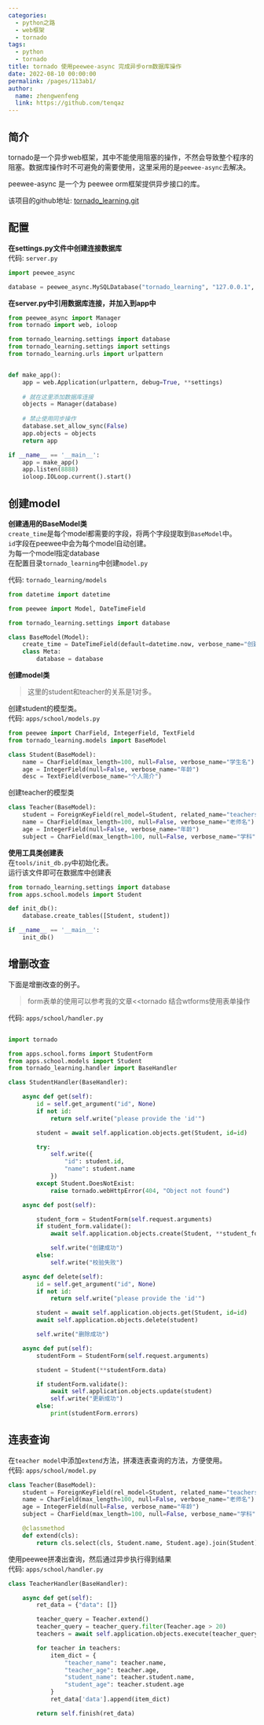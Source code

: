 ```yaml
---
categories: 
  - python之路
  - web框架
  - tornado
tags: 
  - python
  - tornado
title: tornado 使用peewee-async 完成异步orm数据库操作
date: 2022-08-10 00:00:00
permalink: /pages/113ab1/
author: 
  name: zhengwenfeng
  link: https://github.com/tenqaz
---
```


## 简介

tornado是一个异步web框架，其中不能使用阻塞的操作，不然会导致整个程序的阻塞。数据库操作时不可避免的需要使用，这里采用的是`peewee-async`去解决。

peewee-async 是一个为 peewee orm框架提供异步接口的库。

该项目的github地址: [tornado_learning.git](https://github.com/tenqaz/tornado_learning)

## 配置

**在settings.py文件中创建连接数据库**<br />
代码: `server.py`

```python
import peewee_async

database = peewee_async.MySQLDatabase("tornado_learning", "127.0.0.1", port=3306, user="root", password="root1234")
```

**在server.py中引用数据库连接，并加入到app中**

```python
from peewee_async import Manager
from tornado import web, ioloop

from tornado_learning.settings import database
from tornado_learning.settings import settings
from tornado_learning.urls import urlpattern


def make_app():    
    app = web.Application(urlpattern, debug=True, **settings)    
    
    # 就在这里添加数据库连接
    objects = Manager(database)    
    
    # 禁止使用同步操作
    database.set_allow_sync(False)    
    app.objects = objects    
    return app

if __name__ == '__main__':   
    app = make_app()   
    app.listen(8888)    
    ioloop.IOLoop.current().start()
```

## 创建model

**创建通用的BaseModel类**<br />
`create_time`是每个model都需要的字段，将两个字段提取到`BaseModel`中。<br />
`id`字段在peewee中会为每个model自动创建。<br />
为每一个model指定database<br />
在配置目录`tornado_learning`中创建`model.py`

代码: `tornado_learning/models`

```python
from datetime import datetime

from peewee import Model, DateTimeField

from tornado_learning.settings import database

class BaseModel(Model):   
    create_time = DateTimeField(default=datetime.now, verbose_name="创建时间")    
    class Meta:        
        database = database
```

**创建model类**

> 这里的student和teacher的关系是1对多。
>

创建student的模型类。<br />
代码: `apps/school/models.py`

```python
from peewee import CharField, IntegerField, TextField
from tornado_learning.models import BaseModel

class Student(BaseModel):    
    name = CharField(max_length=100, null=False, verbose_name="学生名")    
    age = IntegerField(null=False, verbose_name="年龄")    
    desc = TextField(verbose_name="个人简介")
```

创建teacher的模型类

```python
class Teacher(BaseModel):    
    student = ForeignKeyField(rel_model=Student, related_name="teachers")    
    name = CharField(max_length=100, null=False, verbose_name="老师名")   
    age = IntegerField(null=False, verbose_name="年龄")   
    subject = CharField(max_length=100, null=False, verbose_name="学科")
```

**使用工具类创建表**<br />
在`tools/init_db.py`中初始化表。<br />
运行该文件即可在数据库中创建表

```python
from tornado_learning.settings import database
from apps.school.models import Student

def init_db():    
    database.create_tables([Student, student])

if __name__ == '__main__':    
    init_db()
```

## 增删改查

下面是增删改查的例子。

> form表单的使用可以参考我的文章<<tornado 结合wtforms使用表单操作
>

代码: `apps/school/handler.py`

```python

import tornado

from apps.school.forms import StudentForm
from apps.school.models import Student
from tornado_learning.handler import BaseHandler

class StudentHandler(BaseHandler):

    async def get(self):
        id = self.get_argument("id", None)
        if not id:
            return self.write("please provide the 'id'")

        student = await self.application.objects.get(Student, id=id)

        try:
            self.write({
                "id": student.id,
                "name": student.name
            })
        except Student.DoesNotExist:
            raise tornado.webHttpError(404, "Object not found")

    async def post(self):

        student_form = StudentForm(self.request.arguments)
        if student_form.validate():
            await self.application.objects.create(Student, **student_form.data)

            self.write("创建成功")
        else:
            self.write("校验失败")

    async def delete(self):
        id = self.get_argument("id", None)
        if not id:
            return self.write("please provide the 'id'")

        student = await self.application.objects.get(Student, id=id)
        await self.application.objects.delete(student)

        self.write("删除成功")

    async def put(self):
        studentForm = StudentForm(self.request.arguments)

        student = Student(**studentForm.data)

        if studentForm.validate():
            await self.application.objects.update(student)
            self.write("更新成功")
        else:
            print(studentForm.errors)
```

## 连表查询

在`teacher model`中添加`extend`方法，拼凑连表查询的方法，方便使用。<br />
代码: `apps/school/model.py`

```python
class Teacher(BaseModel):
    student = ForeignKeyField(rel_model=Student, related_name="teachers")
    name = CharField(max_length=100, null=False, verbose_name="老师名")
    age = IntegerField(null=False, verbose_name="年龄")
    subject = CharField(max_length=100, null=False, verbose_name="学科")

    @classmethod
    def extend(cls):
        return cls.select(cls, Student.name, Student.age).join(Student)
```

使用peewee拼凑出查询，然后通过异步执行得到结果<br />
代码: `apps/school/handler.py`

```python
class TeacherHandler(BaseHandler):

    async def get(self):
        ret_data = {"data": []}

        teacher_query = Teacher.extend()
        teacher_query = teacher_query.filter(Teacher.age > 20)
        teachers = await self.application.objects.execute(teacher_query)

        for teacher in teachers:
            item_dict = {
                "teacher_name": teacher.name,
                "teacher_age": teacher.age,
                "student_name": teacher.student.name,
                "student_age": teacher.student.age
            }
            ret_data['data'].append(item_dict)

        return self.finish(ret_data)
```
